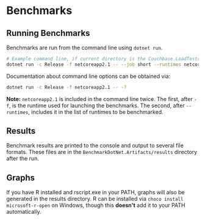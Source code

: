 # Benchmarks

## Running Benchmarks

Benchmarks are run from the command line using `dotnet run`.

```sh
# Example command line, if current directory is the Couchbase.LoadTests folder
dotnet run -c Release -f netcoreapp2.1 -- --job short --runtimes netcoreapp2.0 netcoreapp2.1 net461 --filter *Read*
```

Documentation about command line options can be obtained via:

```sh
dotnet run -c Release -f netcoreapp2.1 -- -?
```

**Note:** `netcoreapp2.1` is included in the command line twice. The first, after `-f`, is the runtime used for launching the benchmarks. The second, after `--runtimes`, includes it in the list of runtimes to be benchmarked.

## Results

Benchmark results are printed to the console and output to several file formats. These files are in the `BenchmarkDotNet.Artifacts/results` directory after the run.

## Graphs

If you have R installed and rscript.exe in your PATH, graphs will also be generated in the results directory. R can be installed via `choco install microsoft-r-open` on Windows, though this **doesn't** add it to your PATH automatically.
